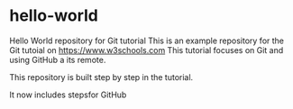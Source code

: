 # hello-world
Hello World repository for Git tutorial
This is an example repository for the Git tutoial on https://www.w3schools.com
This tutorial focuses on Git and using GitHub a its remote.

This repository is built step by step in the tutorial.

It now includes stepsfor GitHub
